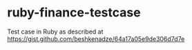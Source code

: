# ruby-finance-testcase
Test case in Ruby as described at https://gist.github.com/beshkenadze/64a17a05e9de306d7d7e

